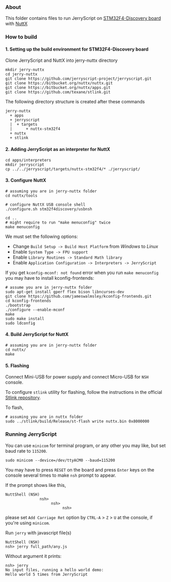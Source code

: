 ### About

This folder contains files to run JerryScript on
[STM32F4-Discovery board](http://www.st.com/content/st_com/en/products/evaluation-tools/product-evaluation-tools/mcu-eval-tools/stm32-mcu-eval-tools/stm32-mcu-discovery-kits/stm32f4discovery.html) with [NuttX](http://nuttx.org/)

### How to build

#### 1. Setting up the build environment for STM32F4-Discovery board

Clone JerryScript and NuttX into jerry-nuttx directory

```
mkdir jerry-nuttx
cd jerry-nuttx
git clone https://github.com/jerryscript-project/jerryscript.git
git clone https://bitbucket.org/nuttx/nuttx.git
git clone https://bitbucket.org/nuttx/apps.git
git clone https://github.com/texane/stlink.git
```

The following directory structure is created after these commands

```
jerry-nuttx
  + apps
  + jerryscript
  |  + targets
  |      + nuttx-stm32f4
  + nuttx
  + stlink
```

#### 2. Adding JerryScript as an interpreter for NuttX

```
cd apps/interpreters
mkdir jerryscript
cp ../../jerryscript/targets/nuttx-stm32f4/* ./jerryscript/
```

#### 3. Configure NuttX

```
# assuming you are in jerry-nuttx folder
cd nuttx/tools

# configure NuttX USB console shell
./configure.sh stm32f4discovery/usbnsh

cd ..
# might require to run "make menuconfig" twice
make menuconfig
```

We must set the following options:

* Change `Build Setup -> Build Host Platform` from _Windows_ to _Linux_
* Enable `System Type -> FPU support`
* Enable `Library Routines -> Standard Math library`
* Enable `Application Configuration -> Interpreters -> JerryScript`

If you get `kconfig-mconf: not found` error when you run `make menuconfig` you may have to install kconfig-frontends:

```
# assume you are in jerry-nuttx folder
sudo apt-get install gperf flex bison libncurses-dev
git clone https://github.com/jameswalmsley/kconfig-frontends.git
cd kconfig-frontends
./bootstrap
./configure --enable-mconf
make
sudo make install
sudo ldconfig
```

#### 4. Build JerryScript for NuttX

```
# assuming you are in jerry-nuttx folder
cd nuttx/
make
```

#### 5. Flashing

Connect Mini-USB for power supply and connect Micro-USB for `NSH` console.

To configure `stlink` utility for flashing, follow the instructions in the official [Stlink repository](https://github.com/texane/stlink).

To flash,
```
# assuming you are in nuttx folder
sudo ../stlink/build/Release/st-flash write nuttx.bin 0x8000000
```

### Running JerryScript

You can use `minicom` for terminal program, or any other you may like, but set
baud rate to `115200`.

```
sudo minicom --device=/dev/ttyACM0 --baud=115200
```

You may have to press `RESET` on the board and press `Enter` keys on the console
several times to make `nsh` prompt to appear.

If the prompt shows like this,
```
NuttShell (NSH)
               nsh>
                    nsh>
                         nsh>
```
please set `Add Carriage Ret` option by `CTRL-A` > `Z` > `U` at the console,
if you're using `minicom`.


Run `jerry` with javascript file(s)

```
NuttShell (NSH)
nsh> jerry full_path/any.js
```

Without argument it prints:
```
nsh> jerry
No input files, running a hello world demo:
Hello world 5 times from JerryScript
```
